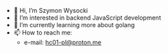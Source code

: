 - 👋 Hi, I’m Szymon Wysocki
- 👀 I’m interested in backend JavaScript development
- 🌱 I’m currently learning more about golang
- 📫 How to reach me:
    - e-mail: hc01-pl@proton.me

